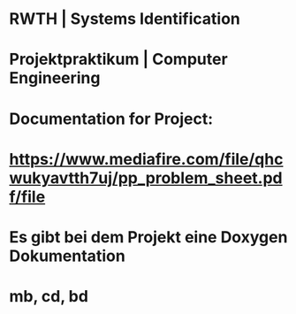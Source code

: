 # RWTH | Systems Identification
# Projektpraktikum | Computer Engineering
#
# Documentation for Project:
# https://www.mediafire.com/file/qhcwukyavtth7uj/pp_problem_sheet.pdf/file
#
# Es gibt bei dem Projekt eine Doxygen Dokumentation
#
# mb, cd, bd







